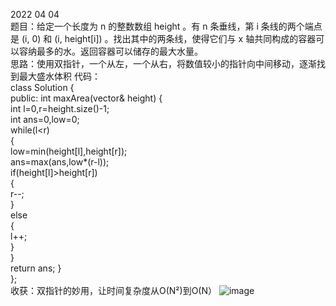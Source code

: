 2022 04 04  
题目：给定一个长度为 n 的整数数组 height 。有 n 条垂线，第 i 条线的两个端点是 (i, 0) 和 (i, height[i]) 。找出其中的两条线，使得它们与 x 轴共同构成的容器可以容纳最多的水。返回容器可以储存的最大水量。   
思路：使用双指针，一个从左，一个从右，将数值较小的指针向中间移动，逐渐找到最大盛水体积 
代码：	    
class Solution {    
public: 
    int maxArea(vector<int>& height) {  
        int l=0,r=height.size()-1;  
        int ans=0,low=0;    
        while(l<r)  
        {   
            low=min(height[l],height[r]);   
            ans=max(ans,low*(r-l));     
            if(height[l]>height[r])     
            {       
                r--;        
            }       
            else        
            {   
                l++;    
            }   
        }   
        return ans; 
    }   
};  
  收获：双指针的妙用，让时间复杂度从O(N²)到O(N）
  ![image](https://user-images.githubusercontent.com/90296160/161526109-f3c5713d-cc40-4f3a-b147-461d20e3a4c7.png)
